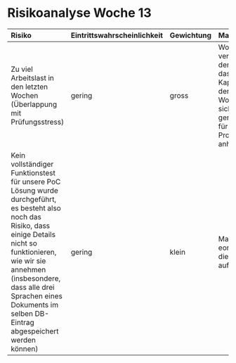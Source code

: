 # Risikoanalyse Woche 13

| Risiko | Eintrittswahrscheinlichkeit | Gewichtung | Massnahmen |
| :----- | :-------------------------- | :----------|:-----------|
| Zu viel Arbeitslast in den letzten Wochen (Überlappung mit Prüfungsstress) | gering | gross | Workload gut verteilen mit dem Wissen, dass die Kapazität in den letzten Wochen sicherlich geringer ist für das PSE-Projekt als bis anhin. |
| Kein vollständiger Funktionstest für unsere PoC Lösung wurde durchgeführt, es besteht also noch das Risiko, dass einige Details nicht so funktionieren, wie wir sie annehmen (insbesondere, dass alle drei Sprachen eines Dokuments im selben DB-Eintrag abgespeichert werden können) | gering | klein | Machen eonum auf diese Punkte aufmerksam. |